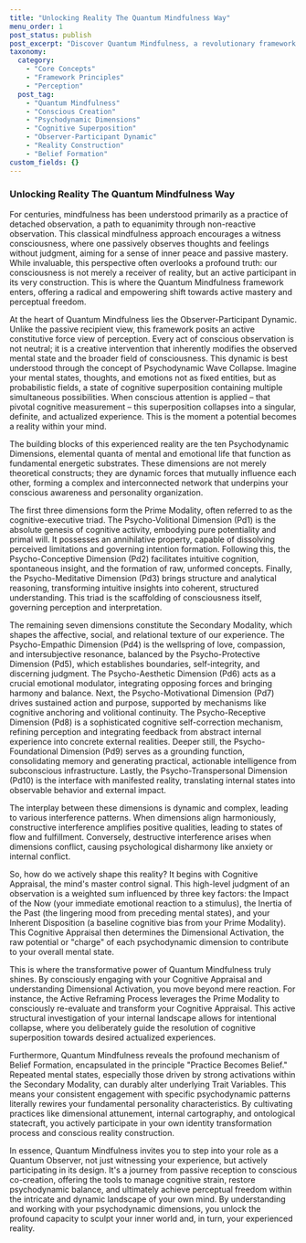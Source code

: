 ```yaml
---
title: "Unlocking Reality The Quantum Mindfulness Way"
menu_order: 1
post_status: publish
post_excerpt: "Discover Quantum Mindfulness, a revolutionary framework that redefines your relationship with reality. Unlike passive observation, QM empowers you as an active co-creator of your experience, leveraging the dynamic interplay of ten psychodynamic dimensions to shape your perceptions and beliefs. Learn how to transform your inner landscape and consciously construct your reality."
taxonomy:
  category:
    - "Core Concepts"
    - "Framework Principles"
    - "Perception"
  post_tag:
    - "Quantum Mindfulness"
    - "Conscious Creation"
    - "Psychodynamic Dimensions"
    - "Cognitive Superposition"
    - "Observer-Participant Dynamic"
    - "Reality Construction"
    - "Belief Formation"
custom_fields: {}
---
```


### Unlocking Reality The Quantum Mindfulness Way

For centuries, mindfulness has been understood primarily as a practice of detached observation, a path to equanimity through non-reactive observation. This classical mindfulness approach encourages a witness consciousness, where one passively observes thoughts and feelings without judgment, aiming for a sense of inner peace and passive mastery. While invaluable, this perspective often overlooks a profound truth: our consciousness is not merely a receiver of reality, but an active participant in its very construction. This is where the Quantum Mindfulness framework enters, offering a radical and empowering shift towards active mastery and perceptual freedom.

At the heart of Quantum Mindfulness lies the Observer-Participant Dynamic. Unlike the passive recipient view, this framework posits an active constitutive force view of perception. Every act of conscious observation is not neutral; it is a creative intervention that inherently modifies the observed mental state and the broader field of consciousness. This dynamic is best understood through the concept of Psychodynamic Wave Collapse. Imagine your mental states, thoughts, and emotions not as fixed entities, but as probabilistic fields, a state of cognitive superposition containing multiple simultaneous possibilities. When conscious attention is applied – that pivotal cognitive measurement – this superposition collapses into a singular, definite, and actualized experience. This is the moment a potential becomes a reality within your mind.

The building blocks of this experienced reality are the ten Psychodynamic Dimensions, elemental quanta of mental and emotional life that function as fundamental energetic substrates. These dimensions are not merely theoretical constructs; they are dynamic forces that mutually influence each other, forming a complex and interconnected network that underpins your conscious awareness and personality organization.

The first three dimensions form the Prime Modality, often referred to as the cognitive-executive triad. The Psycho-Volitional Dimension (Pd1) is the absolute genesis of cognitive activity, embodying pure potentiality and primal will. It possesses an annihilative property, capable of dissolving perceived limitations and governing intention formation. Following this, the Psycho-Conceptive Dimension (Pd2) facilitates intuitive cognition, spontaneous insight, and the formation of raw, unformed concepts. Finally, the Psycho-Meditative Dimension (Pd3) brings structure and analytical reasoning, transforming intuitive insights into coherent, structured understanding. This triad is the scaffolding of consciousness itself, governing perception and interpretation.

The remaining seven dimensions constitute the Secondary Modality, which shapes the affective, social, and relational texture of our experience. The Psycho-Empathic Dimension (Pd4) is the wellspring of love, compassion, and intersubjective resonance, balanced by the Psycho-Protective Dimension (Pd5), which establishes boundaries, self-integrity, and discerning judgment. The Psycho-Aesthetic Dimension (Pd6) acts as a crucial emotional modulator, integrating opposing forces and bringing harmony and balance. Next, the Psycho-Motivational Dimension (Pd7) drives sustained action and purpose, supported by mechanisms like cognitive anchoring and volitional continuity. The Psycho-Receptive Dimension (Pd8) is a sophisticated cognitive self-correction mechanism, refining perception and integrating feedback from abstract internal experience into concrete external realities. Deeper still, the Psycho-Foundational Dimension (Pd9) serves as a grounding function, consolidating memory and generating practical, actionable intelligence from subconscious infrastructure. Lastly, the Psycho-Transpersonal Dimension (Pd10) is the interface with manifested reality, translating internal states into observable behavior and external impact.

The interplay between these dimensions is dynamic and complex, leading to various interference patterns. When dimensions align harmoniously, constructive interference amplifies positive qualities, leading to states of flow and fulfillment. Conversely, destructive interference arises when dimensions conflict, causing psychological disharmony like anxiety or internal conflict.

So, how do we actively shape this reality? It begins with Cognitive Appraisal, the mind's master control signal. This high-level judgment of an observation is a weighted sum influenced by three key factors: the Impact of the Now (your immediate emotional reaction to a stimulus), the Inertia of the Past (the lingering mood from preceding mental states), and your Inherent Disposition (a baseline cognitive bias from your Prime Modality). This Cognitive Appraisal then determines the Dimensional Activation, the raw potential or "charge" of each psychodynamic dimension to contribute to your overall mental state.

This is where the transformative power of Quantum Mindfulness truly shines. By consciously engaging with your Cognitive Appraisal and understanding Dimensional Activation, you move beyond mere reaction. For instance, the Active Reframing Process leverages the Prime Modality to consciously re-evaluate and transform your Cognitive Appraisal. This active structural investigation of your internal landscape allows for intentional collapse, where you deliberately guide the resolution of cognitive superposition towards desired actualized experiences.

Furthermore, Quantum Mindfulness reveals the profound mechanism of Belief Formation, encapsulated in the principle "Practice Becomes Belief." Repeated mental states, especially those driven by strong activations within the Secondary Modality, can durably alter underlying Trait Variables. This means your consistent engagement with specific psychodynamic patterns literally rewires your fundamental personality characteristics. By cultivating practices like dimensional attunement, internal cartography, and ontological statecraft, you actively participate in your own identity transformation process and conscious reality construction.

In essence, Quantum Mindfulness invites you to step into your role as a Quantum Observer, not just witnessing your experience, but actively participating in its design. It's a journey from passive reception to conscious co-creation, offering the tools to manage cognitive strain, restore psychodynamic balance, and ultimately achieve perceptual freedom within the intricate and dynamic landscape of your own mind. By understanding and working with your psychodynamic dimensions, you unlock the profound capacity to sculpt your inner world and, in turn, your experienced reality.